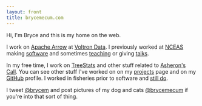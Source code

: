 ```yaml
---
layout: front
title: brycemecum.com
---
```


Hi, I'm Bryce and this is my home on the web.

I work on [Apache Arrow](https://arrow.apache.org/) at [Voltron Data](https://voltrondata.com).
I previously worked at [NCEAS](https://www.nceas.ucsb.edu/) making [software](https://github.com/nceas) and sometimes [teaching](/teaching) or giving [talks](/talks).

In my free time, I work on [TreeStats](https://treestats.net) and other stuff related to [Asheron's Call](https://en.wikipedia.org/wiki/Asheron%27s_Call). You can see other stuff I've worked on on my [projects](/projects) page and on my [GitHub](https://github.com/amoeba) profile. I worked in fisheries prior to software and [still do](http://www.aoos.org/2019-run-timing-outlook-and-forecast-summary-chinook-salmon-yukon-river-delta/).

I tweet [@brycem](https://twitter.com/brycem) and post pictures of my dog and cats [@brycemecum](https://www.instagram.com/brycemecum/) if you're into that sort of thing.
